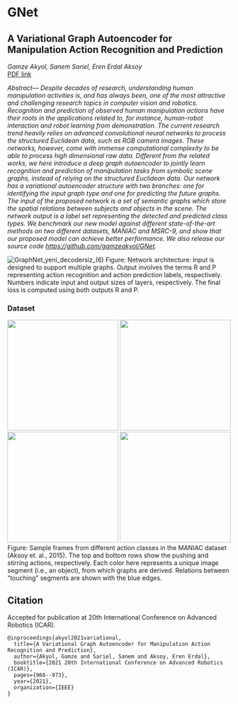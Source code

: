 # GNet

## A Variational Graph Autoencoder for Manipulation Action Recognition and Prediction
_Gamze Akyol, Sanem Sariel, Eren Erdal Aksoy_  
[PDF link](https://arxiv.org/abs/2110.13280#)

_Abstract— Despite decades of research, understanding human manipulation activities is, and has always been, one of the most attractive and challenging research topics in computer vision and robotics. Recognition and prediction of observed human manipulation actions have their roots in the applications related to, for instance, human-robot interaction and robot learning from demonstration. The current research trend heavily relies on advanced convolutional neural networks to process the structured Euclidean data, such as RGB camera images. These networks, however, come with immense computational complexity to be able to process high dimensional raw data. Different from the related works, we here introduce a deep graph autoencoder to jointly learn recognition and prediction of manipulation tasks from symbolic scene graphs, instead of relying on the structured Euclidean data. Our network has a variational autoencoder structure with two branches: one for identifying the input graph type and one for predicting the future graphs. The input of the proposed network is a set of semantic graphs which store the spatial relations between subjects and objects in the scene. The network output is a label set representing the detected and predicted class types. We benchmark our new model against different state-of-the-art methods on two different datasets, MANIAC and MSRC-9, and show that our proposed model can achieve better performance. We also release our source code https://github.com/gamzeakyol/GNet._

![GraphNet_yeni_decodersiz_(6)](https://user-images.githubusercontent.com/15743753/138309567-6a6abadf-4487-4b16-b745-0a236c634928.png)
Figure: Network architecture: Input is designed to support multiple graphs. Output involves the terms R and P representing action recognition and action prediction labels, respectively. Numbers indicate input and output sizes of layers, respectively. The final loss is computed using both outputs R and P.

### Dataset
<img src="https://user-images.githubusercontent.com/15743753/148391329-0a61cd02-f872-42aa-8251-b0b4e22687a5.png" width="250">  <img src="https://user-images.githubusercontent.com/15743753/148391361-adb89525-ff0a-4220-878f-43637c199a14.png" width="250"><br/>
<img src="https://user-images.githubusercontent.com/15743753/148391371-5ab95005-7340-40df-ad95-2a7df0481284.png" width="250">  <img src="https://user-images.githubusercontent.com/15743753/148391376-3d8e7a49-17f6-44a7-b784-75cd5d7a523e.png" width="250"><br/>
Figure: Sample frames from different action classes in the MANIAC dataset (Aksoy et. al., 2015). The top and bottom rows show the pushing and stirring actions, respectively. Each color here represents a unique image segment (i.e., an object), from which graphs are derived. Relations between “touching” segments are shown with the blue edges.


## Citation

Accepted for publication at 20th International Conference on Advanced Robotics (ICAR).  

```
@inproceedings{akyol2021variational,
  title={A Variational Graph Autoencoder for Manipulation Action Recognition and Prediction},
  author={Akyol, Gamze and Sariel, Sanem and Aksoy, Eren Erdal},
  booktitle={2021 20th International Conference on Advanced Robotics (ICAR)},
  pages={968--973},
  year={2021},
  organization={IEEE}
}
```
